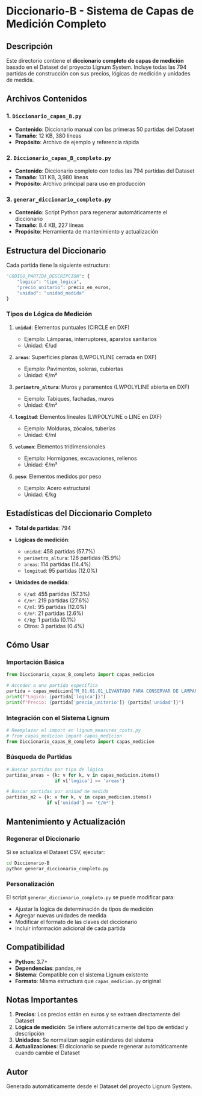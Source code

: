 # Diccionario-B - Sistema de Capas de Medición Completo

## Descripción

Este directorio contiene el **diccionario completo de capas de medición** basado en el Dataset del proyecto Lignum System. Incluye todas las 794 partidas de construcción con sus precios, lógicas de medición y unidades de medida.

## Archivos Contenidos

### 1. `Diccionario_capas_B.py`
- **Contenido**: Diccionario manual con las primeras 50 partidas del Dataset
- **Tamaño**: 12 KB, 380 líneas
- **Propósito**: Archivo de ejemplo y referencia rápida

### 2. `Diccionario_capas_B_completo.py`
- **Contenido**: Diccionario completo con todas las 794 partidas del Dataset
- **Tamaño**: 131 KB, 3,980 líneas
- **Propósito**: Archivo principal para uso en producción

### 3. `generar_diccionario_completo.py`
- **Contenido**: Script Python para regenerar automáticamente el diccionario
- **Tamaño**: 8.4 KB, 227 líneas
- **Propósito**: Herramienta de mantenimiento y actualización

## Estructura del Diccionario

Cada partida tiene la siguiente estructura:

```python
"CODIGO_PARTIDA_DESCRIPCION": {
    "logica": "tipo_logica",
    "precio_unitario": precio_en_euros,
    "unidad": "unidad_medida"
}
```

### Tipos de Lógica de Medición

1. **`unidad`**: Elementos puntuales (CIRCLE en DXF)
   - Ejemplo: Lámparas, interruptores, aparatos sanitarios
   - Unidad: €/ud

2. **`areas`**: Superficies planas (LWPOLYLINE cerrada en DXF)
   - Ejemplo: Pavimentos, soleras, cubiertas
   - Unidad: €/m²

3. **`perimetro_altura`**: Muros y paramentos (LWPOLYLINE abierta en DXF)
   - Ejemplo: Tabiques, fachadas, muros
   - Unidad: €/m²

4. **`longitud`**: Elementos lineales (LWPOLYLINE o LINE en DXF)
   - Ejemplo: Molduras, zócalos, tuberías
   - Unidad: €/ml

5. **`volumen`**: Elementos tridimensionales
   - Ejemplo: Hormigones, excavaciones, rellenos
   - Unidad: €/m³

6. **`peso`**: Elementos medidos por peso
   - Ejemplo: Acero estructural
   - Unidad: €/kg

## Estadísticas del Diccionario Completo

- **Total de partidas**: 794
- **Lógicas de medición**:
  - `unidad`: 458 partidas (57.7%)
  - `perimetro_altura`: 126 partidas (15.9%)
  - `areas`: 114 partidas (14.4%)
  - `longitud`: 95 partidas (12.0%)

- **Unidades de medida**:
  - `€/ud`: 455 partidas (57.3%)
  - `€/m²`: 219 partidas (27.6%)
  - `€/ml`: 95 partidas (12.0%)
  - `€/m³`: 21 partidas (2.6%)
  - `€/kg`: 1 partida (0.1%)
  - Otros: 3 partidas (0.4%)

## Cómo Usar

### Importación Básica

```python
from Diccionario_capas_B_completo import capas_medicion

# Acceder a una partida específica
partida = capas_medicion["M_01.01.01_LEVANTADO PARA CONSERVAR DE LAMPARAS DE TECHO"]
print(f"Lógica: {partida['logica']}")
print(f"Precio: {partida['precio_unitario']} {partida['unidad']}")
```

### Integración con el Sistema Lignum

```python
# Reemplazar el import en lignum_measures_costs.py
# from capas_medicion import capas_medicion
from Diccionario_capas_B_completo import capas_medicion
```

### Búsqueda de Partidas

```python
# Buscar partidas por tipo de lógica
partidas_areas = {k: v for k, v in capas_medicion.items() 
                  if v['logica'] == 'areas'}

# Buscar partidas por unidad de medida
partidas_m2 = {k: v for k, v in capas_medicion.items() 
               if v['unidad'] == '€/m²'}
```

## Mantenimiento y Actualización

### Regenerar el Diccionario

Si se actualiza el Dataset CSV, ejecutar:

```bash
cd Diccionario-B
python generar_diccionario_completo.py
```

### Personalización

El script `generar_diccionario_completo.py` se puede modificar para:

- Ajustar la lógica de determinación de tipos de medición
- Agregar nuevas unidades de medida
- Modificar el formato de las claves del diccionario
- Incluir información adicional de cada partida

## Compatibilidad

- **Python**: 3.7+
- **Dependencias**: pandas, re
- **Sistema**: Compatible con el sistema Lignum existente
- **Formato**: Misma estructura que `capas_medicion.py` original

## Notas Importantes

1. **Precios**: Los precios están en euros y se extraen directamente del Dataset
2. **Lógica de medición**: Se infiere automáticamente del tipo de entidad y descripción
3. **Unidades**: Se normalizan según estándares del sistema
4. **Actualizaciones**: El diccionario se puede regenerar automáticamente cuando cambie el Dataset

## Autor

Generado automáticamente desde el Dataset del proyecto Lignum System.
